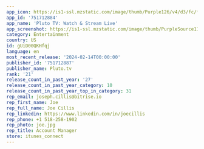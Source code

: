```yaml
---
app_icon: https://is1-ssl.mzstatic.com/image/thumb/Purple126/v4/d3/fc/f1/d3fcf140-b50b-53ed-add8-caca602ca446/AppIcon-1x_U007epad-0-85-220-0.png/1024x1024bb.png
app_id: '751712884'
app_name: 'Pluto TV: Watch & Stream Live'
app_screenshot: https://is1-ssl.mzstatic.com/image/thumb/PurpleSource116/v4/27/e3/e9/27e3e938-d19a-a2e6-058b-5f1122ebc067/54a29fab-7fd5-4b05-9004-7e8c93818cf2_PlutoTV_AppStoreScreenshots_ReBrand_Feb2024_Apple_iPhoneXSMax_1.png/1242x2688bb.png
category: Entertainment
country: US
id: gUiD00QKHfqj
language: en
most_recent_release: '2024-02-14T00:00:00'
publisher_id: '751712887'
publisher_name: Pluto.tv
rank: '21'
release_count_in_past_year: '27'
release_count_in_past_year_category: 10
release_count_in_past_year_top_in_category: 31
rep_email: joseph.cillis@bitrise.io
rep_first_name: Joe
rep_full_name: Joe Cillis
rep_linkedin: https://www.linkedin.com/in/joecillis
rep_phone: +1 518-258-1902
rep_photo: joe.jpg
rep_title: Account Manager
store: itunes_connect
---
```

